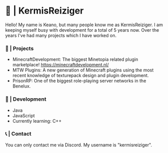 # 🎡 | KermisReiziger

Hello! My name is Keano, but many people know me as KermisReiziger.
I am keeping myself busy with development for a total of 5 years now.
Over the years I've had many projects which I have worked on.

### 📝 | Projects
- MinecraftDevelopment: The biggest Minetopia related plugin marketplace!
  https://minecraftdevelopment.nl/
- MTW Plugins: A new generation of Minecraft plugins using the most recent knowledge of texturepack design and plugin development.
- PrisonRP: One of the biggest role-playing server networks in the Benelux.

### 📱 | Development
- Java
- JavaScript
- Currently learning: C++

### 📞 | Contact
You can only contact me via Discord. My username is "kermisreiziger".
